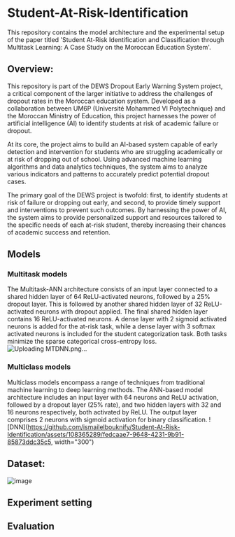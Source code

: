 # Student-At-Risk-Identification
This repository contains the model architecture and the experimental setup of the paper titled 'Student At-Risk Identification and Classification through Multitask Learning: A Case Study on the Moroccan Education System'.


## Overview:
This repository is part of the DEWS Dropout Early Warning System project, a critical component of the larger initiative to address the challenges of dropout rates in the Moroccan education system. Developed as a collaboration between UM6P (Université Mohammed VI Polytechnique) and the Moroccan Ministry of Education, this project harnesses the power of artificial intelligence (AI) to identify students at risk of academic failure or dropout.

At its core, the project aims to build an AI-based system capable of early detection and intervention for students who are struggling academically or at risk of dropping out of school. Using advanced machine learning algorithms and data analytics techniques, the system aims to analyze various indicators and patterns to accurately predict potential dropout cases.

The primary goal of the DEWS project is twofold: first, to identify students at risk of failure or dropping out early, and second, to provide timely support and interventions to prevent such outcomes. By harnessing the power of AI, the system aims to provide personalized support and resources tailored to the specific needs of each at-risk student, thereby increasing their chances of academic success and retention.

## Models

### Multitask models

The Multitask-ANN architecture consists of an input layer connected to a shared hidden layer of 64 ReLU-activated neurons, followed by a 25\% dropout layer. This is followed by another shared hidden layer of 32 ReLU-activated neurons with dropout applied. The final shared hidden layer contains 16 ReLU-activated neurons. A dense layer with 2 sigmoid activated neurons is added for the at-risk task, while a dense layer with 3 softmax activated neurons is included for the student categorization task. Both tasks minimize the sparse categorical cross-entropy loss.
![Uploading MTDNN.png…]()



### Multiclass models

Multiclass models encompass a range of techniques from traditional machine learning to deep learning methods. The ANN-based model architecture includes an input layer with 64 neurons and ReLU activation, followed by a dropout layer (25\% rate), and two hidden layers with 32 and 16 neurons respectively, both activated by ReLU. The output layer comprises 2 neurons with sigmoid activation for binary classification.
![DNN](https://github.com/ismailelbouknify/Student-At-Risk-Identification/assets/108365289/fedcaae7-9648-4231-9b91-85873ddc35c5, width="300")


## Dataset:
![image](https://github.com/ismailelbouknify/Student-At-Risk-Identification/assets/108365289/5e799225-3a14-4d62-b688-e8c0a1101f56)

## Experiment setting
## Evaluation
